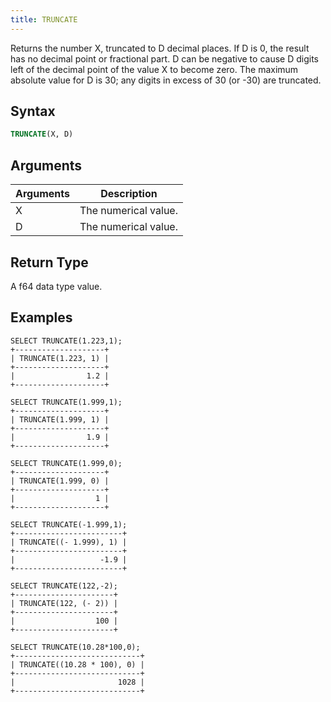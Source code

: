 ```yaml
---
title: TRUNCATE
---
```


Returns the number X, truncated to D decimal places.
If D is 0, the result has no decimal point or fractional part.
D can be negative to cause D digits left of the decimal point of the value X to become zero.
The maximum absolute value for D is 30; any digits in excess of 30 (or -30) are truncated.

## Syntax

```sql
TRUNCATE(X, D)
```

## Arguments

| Arguments   | Description |
| ----------- | ----------- |
| X | The numerical value. |
| D | The numerical value. |

## Return Type

A f64 data type value.

## Examples

```text
SELECT TRUNCATE(1.223,1);
+--------------------+
| TRUNCATE(1.223, 1) |
+--------------------+
|                1.2 |
+--------------------+

SELECT TRUNCATE(1.999,1);
+--------------------+
| TRUNCATE(1.999, 1) |
+--------------------+
|                1.9 |
+--------------------+

SELECT TRUNCATE(1.999,0);
+--------------------+
| TRUNCATE(1.999, 0) |
+--------------------+
|                  1 |
+--------------------+

SELECT TRUNCATE(-1.999,1);
+------------------------+
| TRUNCATE((- 1.999), 1) |
+------------------------+
|                   -1.9 |
+------------------------+

SELECT TRUNCATE(122,-2);
+----------------------+
| TRUNCATE(122, (- 2)) |
+----------------------+
|                  100 |
+----------------------+

SELECT TRUNCATE(10.28*100,0);
+----------------------------+
| TRUNCATE((10.28 * 100), 0) |
+----------------------------+
|                       1028 |
+----------------------------+
```
